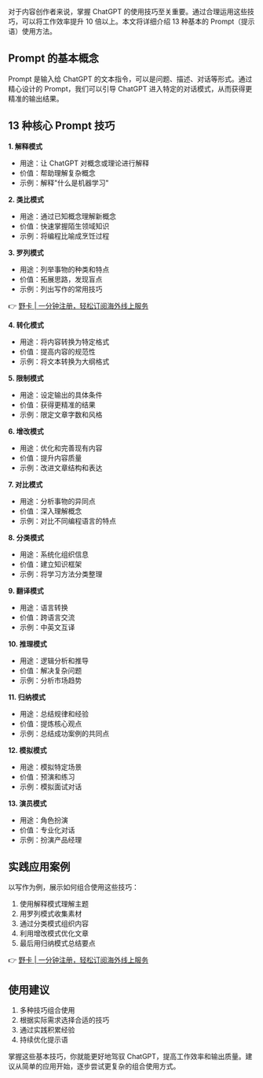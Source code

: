 对于内容创作者来说，掌握 ChatGPT 的使用技巧至关重要。通过合理运用这些技巧，可以将工作效率提升 10 倍以上。本文将详细介绍 13 种基本的 Prompt（提示语）使用方法。

## Prompt 的基本概念

Prompt 是输入给 ChatGPT 的文本指令，可以是问题、描述、对话等形式。通过精心设计的 Prompt，我们可以引导 ChatGPT 进入特定的对话模式，从而获得更精准的输出结果。

## 13 种核心 Prompt 技巧

**1. 解释模式**
- 用途：让 ChatGPT 对概念或理论进行解释
- 价值：帮助理解复杂概念
- 示例：解释"什么是机器学习"

**2. 类比模式**
- 用途：通过已知概念理解新概念
- 价值：快速掌握陌生领域知识
- 示例：将编程比喻成烹饪过程

**3. 罗列模式**
- 用途：列举事物的种类和特点
- 价值：拓展思路，发现盲点
- 示例：列出写作的常用技巧

👉 [野卡 | 一分钟注册，轻松订阅海外线上服务](https://bit.ly/bewildcard)

**4. 转化模式**
- 用途：将内容转换为特定格式
- 价值：提高内容的规范性
- 示例：将文本转换为大纲格式

**5. 限制模式**
- 用途：设定输出的具体条件
- 价值：获得更精准的结果
- 示例：限定文章字数和风格

**6. 增改模式**
- 用途：优化和完善现有内容
- 价值：提升内容质量
- 示例：改进文章结构和表达

**7. 对比模式**
- 用途：分析事物的异同点
- 价值：深入理解概念
- 示例：对比不同编程语言的特点

**8. 分类模式**
- 用途：系统化组织信息
- 价值：建立知识框架
- 示例：将学习方法分类整理

**9. 翻译模式**
- 用途：语言转换
- 价值：跨语言交流
- 示例：中英文互译

**10. 推理模式**
- 用途：逻辑分析和推导
- 价值：解决复杂问题
- 示例：分析市场趋势

**11. 归纳模式**
- 用途：总结规律和经验
- 价值：提炼核心观点
- 示例：总结成功案例的共同点

**12. 模拟模式**
- 用途：模拟特定场景
- 价值：预演和练习
- 示例：模拟面试对话

**13. 演员模式**
- 用途：角色扮演
- 价值：专业化对话
- 示例：扮演产品经理

## 实践应用案例

以写作为例，展示如何组合使用这些技巧：

1. 使用解释模式理解主题
2. 用罗列模式收集素材
3. 通过分类模式组织内容
4. 利用增改模式优化文章
5. 最后用归纳模式总结要点

👉 [野卡 | 一分钟注册，轻松订阅海外线上服务](https://bit.ly/bewildcard)

## 使用建议

1. 多种技巧组合使用
2. 根据实际需求选择合适的技巧
3. 通过实践积累经验
4. 持续优化提示语

掌握这些基本技巧，你就能更好地驾驭 ChatGPT，提高工作效率和输出质量。建议从简单的应用开始，逐步尝试更复杂的组合使用方式。